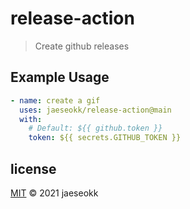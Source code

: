 # release-action

> Create github releases

## Example Usage

```yml
- name: create a gif
  uses: jaeseokk/release-action@main
  with:
    # Default: ${{ github.token }}
    token: ${{ secrets.GITHUB_TOKEN }}
```

## license

[MIT](/LICENSE) &copy; 2021 jaeseokk

